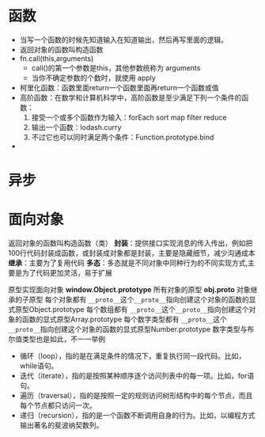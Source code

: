 # 函数
- 当写一个函数的时候先知道输入在知道输出，然后再写里面的逻辑。
- 返回对象的函数叫构造函数
- fn.call(this,arguments)
    - call()的第一个参数是this，其他参数统称为 arguments
    - 当你不确定参数的个数时，就使用 apply
- 柯里化函数：函数里面return一个函数里面再return一个函数或值
- 高阶函数：在数学和计算机科学中，高阶函数是至少满足下列一个条件的函数：
    1. 接受一个或多个函数作为输入：forEach sort map filter reduce
    2. 输出一个函数：lodash.curry
    3. 不过它也可以同时满足两个条件：Function.prototype.bind
- 
# 异步
# 面向对象

返回对象的函数叫构造函数（类）
**封装**：提供接口实现消息的传入传出，例如把100行代码封装成函数，或封装成对象都是封装，主要是隐藏细节，减少沟通成本
**继承**：主要为了复用代码
**多态**：多态就是不同对象中同种行为的不同实现方式,主要是为了代码更加灵活，易于扩展

原型实现面向对象
**window.Object.prototype** 所有对象的原型
**obj.__proto__** 对象继承的子原型
每个对象都有 `__proto__`这个`__proto__`指向创建这个对象的函数的显式原型Object.prototype
每个数组都有 `__proto__`这个`__proto__`指向创建这个对象的函数的显式原型Array.prototype
每个数字类型都有 `__proto__`这个`__proto__`指向创建这个对象的函数的显式原型Number.prototype
数字类型与布尔值类型也是如此，不一一举例



- 循环（loop），指的是在满足条件的情况下，重复执行同一段代码。比如，while语句。
- 迭代（iterate），指的是按照某种顺序逐个访问列表中的每一项。比如，for语句。
- 遍历（traversal），指的是按照一定的规则访问树形结构中的每个节点，而且每个节点都只访问一次。
- 递归（recursion），指的是一个函数不断调用自身的行为。比如，以编程方式输出著名的斐波纳契数列。

